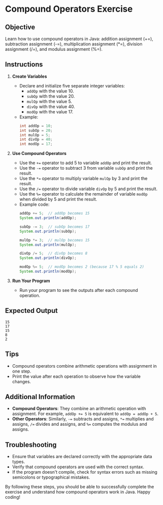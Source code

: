 # Compound Operators Exercise
## Objective
Learn how to use compound operators in Java: addition assignment (+=), subtraction assignment (-=), multiplication assignment (*=), division assignment (/=), and modulus assignment (%=).

## Instructions
1. **Create Variables**
   - Declare and initialize five separate integer variables:
      - `addOp` with the value 10.
      - `subOp` with the value 20.
      - `mulOp` with the value 5.
      - `divOp` with the value 40.
      - `modOp` with the value 17.
   - Example:
     ```java
     int addOp = 10;
     int subOp = 20;
     int mulOp = 5;
     int divOp = 40;
     int modOp = 17;
     ```

2. **Use Compound Operators**
   - Use the `+=` operator to add 5 to variable `addOp` and print the result.
   - Use the `-=` operator to subtract 3 from variable `subOp` and print the result.
   - Use the `*=` operator to multiply variable `mulOp` by 3 and print the result.
   - Use the `/=` operator to divide variable `divOp` by 5 and print the result.
   - Use the `%=` operator to calculate the remainder of variable `modOp` when divided by 5 and print the result.
   - Example code:
     ```java
     addOp += 5;  // addOp becomes 15
     System.out.println(addOp);
     
     subOp -= 3;  // subOp becomes 17
     System.out.println(subOp);
     
     mulOp *= 3;  // mulOp becomes 15
     System.out.println(mulOp);
     
     divOp /= 5;  // divOp becomes 8
     System.out.println(divOp);
     
     modOp %= 5;  // modOp becomes 2 (because 17 % 5 equals 2)
     System.out.println(modOp);
     ```

3. **Run Your Program**
   - Run your program to see the outputs after each compound operation.

## Expected Output
```
15
17
15
8
2
```

## Tips
- Compound operators combine arithmetic operations with assignment in one step.
- Print the value after each operation to observe how the variable changes.

## Additional Information
- **Compound Operators**: They combine an arithmetic operation with assignment. For example, `addOp += 5` is equivalent to `addOp = addOp + 5`.
- **Other Operators**: Similarly, `-=` subtracts and assigns, `*=` multiplies and assigns, `/=` divides and assigns, and `%=` computes the modulus and assigns.

## Troubleshooting
- Ensure that variables are declared correctly with the appropriate data types.
- Verify that compound operators are used with the correct syntax.
- If the program doesn't compile, check for syntax errors such as missing semicolons or typographical mistakes.

By following these steps, you should be able to successfully complete the exercise and understand how compound operators work in Java. Happy coding!